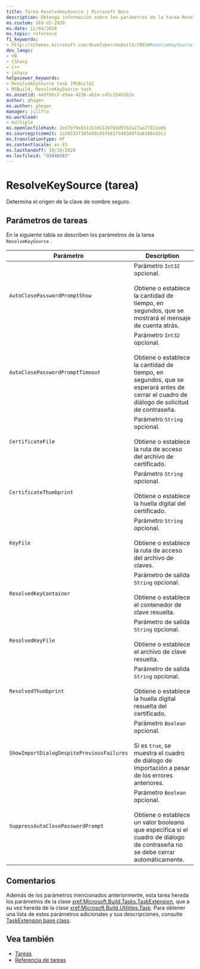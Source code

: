 ```yaml
---
title: Tarea ResolveKeySource | Microsoft Docs
description: Obtenga información sobre los parámetros de la tarea ResolveKeySource de MSBuild, que determina el origen de la clave de nombre seguro.
ms.custom: SEO-VS-2020
ms.date: 11/04/2016
ms.topic: reference
f1_keywords:
- http://schemas.microsoft.com/developer/msbuild/2003#ResolveKeySource
dev_langs:
- VB
- CSharp
- C++
- jsharp
helpviewer_keywords:
- ResolveKeySource task [MSBuild]
- MSBuild, ResolveKeySource task
ms.assetid: 449f06c2-e9aa-4236-ab1e-c45c25452b2e
author: ghogen
ms.author: ghogen
manager: jillfra
ms.workload:
- multiple
ms.openlocfilehash: 2ed7bf0e831153d1120789d97b2a27aa77822a6b
ms.sourcegitcommit: 1a36533f385e50c05f661f440380fda6386ed3c1
ms.translationtype: HT
ms.contentlocale: es-ES
ms.lasthandoff: 10/30/2020
ms.locfileid: "93048583"
---
```

# <a name="resolvekeysource-task"></a>ResolveKeySource (tarea)

Determina el origen de la clave de nombre seguro.

## <a name="task-parameters"></a>Parámetros de tareas

 En la siguiente tabla se describen los parámetros de la tarea `ResolveKeySource` .

|Parámetro|Description|
|---------------|-----------------|
|`AutoClosePasswordPromptShow`|Parámetro `Int32` opcional.<br /><br /> Obtiene o establece la cantidad de tiempo, en segundos, que se mostrará el mensaje de cuenta atrás.|
|`AutoClosePasswordPromptTimeout`|Parámetro `Int32` opcional.<br /><br /> Obtiene o establece la cantidad de tiempo, en segundos, que se esperará antes de cerrar el cuadro de diálogo de solicitud de contraseña.|
|`CertificateFile`|Parámetro `String` opcional.<br /><br /> Obtiene o establece la ruta de acceso del archivo de certificado.|
|`CertificateThumbprint`|Parámetro `String` opcional.<br /><br /> Obtiene o establece la huella digital del certificado.|
|`KeyFile`|Parámetro `String` opcional.<br /><br /> Obtiene o establece la ruta de acceso del archivo de claves.|
|`ResolvedKeyContainer`|Parámetro de salida `String` opcional.<br /><br /> Obtiene o establece el contenedor de clave resuelta.|
|`ResolvedKeyFile`|Parámetro de salida `String` opcional.<br /><br /> Obtiene o establece el archivo de clave resuelta.|
|`ResolvedThumbprint`|Parámetro de salida `String` opcional.<br /><br /> Obtiene o establece la huella digital resuelta del certificado.|
|`ShowImportDialogDespitePreviousFailures`|Parámetro `Boolean` opcional.<br /><br /> Si es `true`, se muestra el cuadro de diálogo de importación a pesar de los errores anteriores.|
|`SuppressAutoClosePasswordPrompt`|Parámetro `Boolean` opcional.<br /><br /> Obtiene o establece un valor booleano que especifica si el cuadro de diálogo de contraseña no se debe cerrar automáticamente.|

## <a name="remarks"></a>Comentarios

 Además de los parámetros mencionados anteriormente, esta tarea hereda los parámetros de la clase <xref:Microsoft.Build.Tasks.TaskExtension>, que a su vez hereda de la clase <xref:Microsoft.Build.Utilities.Task>. Para obtener una lista de estos parámetros adicionales y sus descripciones, consulte [TaskExtension base class](../msbuild/taskextension-base-class.md).

## <a name="see-also"></a>Vea también

- [Tareas](../msbuild/msbuild-tasks.md)
- [Referencia de tareas](../msbuild/msbuild-task-reference.md)
